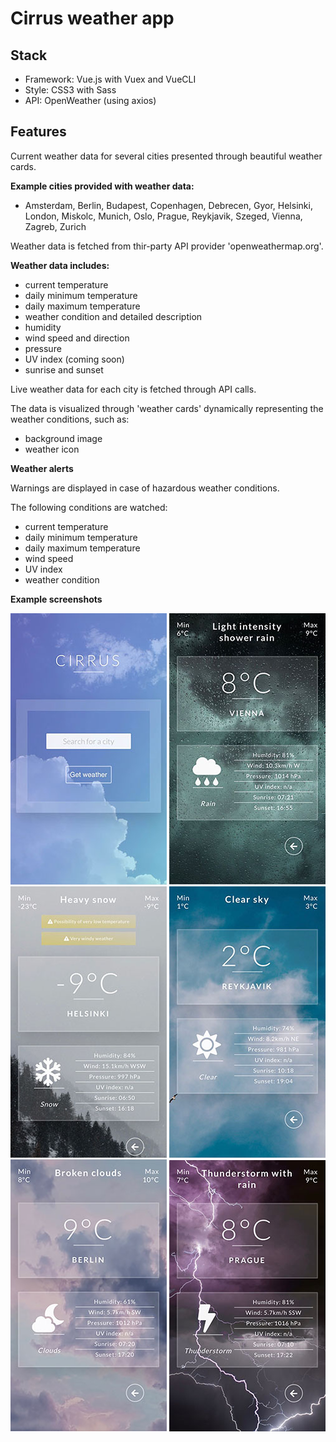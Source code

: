 # Cirrus weather app

## Stack

- Framework: Vue.js with Vuex and VueCLI
- Style: CSS3 with Sass
- API: OpenWeather (using axios)

## Features

Current weather data for several cities presented through beautiful weather cards.

**Example cities provided with weather data:**
- Amsterdam, Berlin, Budapest, Copenhagen, Debrecen, Gyor, Helsinki, London, Miskolc, Munich, Oslo, Prague, Reykjavik, Szeged, Vienna, Zagreb, Zurich

Weather data is fetched from thir-party API provider 'openweathermap.org'.

**Weather data includes:**
- current temperature
- daily minimum temperature
- daily maximum temperature
- weather condition and detailed description
- humidity
- wind speed and direction
- pressure
- UV index (coming soon)
- sunrise and sunset

Live weather data for each city is fetched through API calls.

The data is visualized through 'weather cards' dynamically representing the weather conditions, such as:
- background image
- weather icon

**Weather alerts**

Warnings are displayed in case of hazardous weather conditions.

The following conditions are watched:
- current temperature
- daily minimum temperature
- daily maximum temperature
- wind speed
- UV index
- weather condition

 **Example screenshots**

![screenshot1](./screenshots/home.jpeg)
![screenshot2](./screenshots/rainy.jpeg)
![screenshot3](./screenshots/snowy.jpeg)
![screenshot4](./screenshots/clear.jpeg)
![screenshot5](./screenshots/cloudy.jpeg)
![screenshot6](./screenshots/storm.jpeg)
